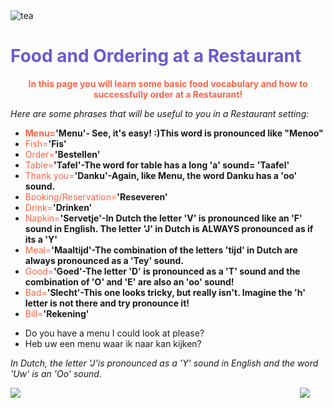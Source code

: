 
<div class="header">
  <img src="https://img.icons8.com/color/48/000000/tea--v2.png" alt="tea"/>
  <h1 style="color:SlateBlue;">Food and Ordering at a Restaurant</h1>
</div>


<p style="text-align:center;color:Tomato;"><b>In this page you will learn some basic food vocabulary and how to successfully order at a Restaurant!</b></p>

<p><i> Here are some phrases that will be useful to you in a Restaurant setting:</i></p>

<ul>
  <li><strong><font color="Tomato">Menu=</font></strong><strong>'Menu'- See, it's easy! :)This word is pronounced like "Menoo"</strong></li>
  <li><font color="Tomato">Fish=</font><strong>'Fis'</strong></li>
  <li><font color="Tomato">Order=</font><strong>'Bestellen'</strong></li>
  <li><font color="Tomato">Table=</font><strong>'Tafel'-The word for table has a long 'a' sound= 'Taafel'</strong></li>
  <li><font color="Tomato">Thank you=</font><strong>'Danku'-Again, like Menu, the word Danku has a 'oo' sound.</strong></li>
  <li><font color="Tomato">Booking/Reservation=</font><strong>'Reseveren'</strong></li>
  <li><font color="Tomato">Drink=</font><strong>'Drinken'</strong></li>
  <li><font color="Tomato">Napkin=</font><strong>'Servetje'-In Dutch the letter 'V' is pronounced like an 'F' sound in English. The letter 'J' in Dutch is ALWAYS pronounced as if its a 'Y'</strong></li>
  <li><font color="Tomato">Meal=</font><strong>'Maaltijd'-The combination of the letters 'tijd' in Dutch are always pronounced as a 'Tey' sound.</strong></li>
  <li><font color="Tomato">Good=</font><strong>'Goed'-The letter 'D' is pronounced as a 'T' sound and the combination of 'O' and 'E' are also an 'oo' sound!</strong></li>
  <li><font color="Tomato">Bad=</font><strong>'Slecht'-This one looks tricky, but really isn't. Imagine the 'h' letter is not there and try pronounce it!</strong></li>
  <li><font color="Tomato">Bill=</font><strong>'Rekening'</strong></li>
  
   </ul>
  


    
 <ul>
  <li>Do you have a menu I could look at please?</li>
  <li>Heb uw een menu waar ik naar kan kijken?</li>
  </ul>
  <p><i> In Dutch, the letter 'J'is pronounced as a 'Y' sound in English and the word 'Uw' is an 'Oo' sound.</i></p>
  

 
  
 

<img src="https://img.icons8.com/color/48/000000/netherlands.png" style="float:right;margin-right:25px;"/>

<img src="https://img.icons8.com/external-icongeek26-linear-colour-icongeek26/64/000000/external-clogs-netherlands-icongeek26-linear-colour-icongeek26.png"/>


 

         




<style>
#div1 {
  font-size:48px;
}
</style>
<link rel="stylesheet" href="https://cdnjs.cloudflare.com/ajax/libs/font-awesome/4.7.0/css/font-awesome.min.css">
<body>

<div id="div1" class="fa"></div>

<script>
function hand() {
  var a;
  a = document.getElementById("div1");
  a.innerHTML = "&#xf25a;";
  setTimeout(function () {
      a.innerHTML = "&#xf256;";
    }, 500);
  setTimeout(function () {
      a.innerHTML = "&#xf259;";
    }, 1000);
  setTimeout(function () {
      a.innerHTML = "&#xf256;";
    }, 1500);
}
hand();
setInterval(hand, 2000);
</script>

 
